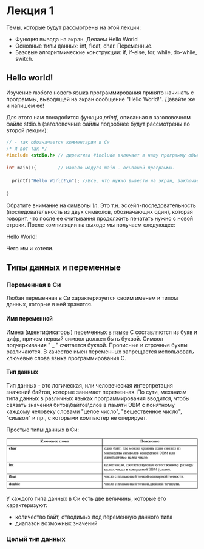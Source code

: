 # Лекция 1

Темы, которые будут рассмотрены на этой лекции:
- Функция вывода на экран. Делаем Hello World
- Основные типы данных: int, float, char. Переменные.
- Базовые алгоритмические конструкции: if, if-else, for, while, do-while, switch.

## Hello world!

Изучение любого нового языка программирования принято начинать с программы, выводящей на экран сообщение "Hello World!". Давайте же и напишем ее!

Для этого нам понадобится функция *printf*, описанная в заголовочном файле stdio.h (заголовочные файлы подробнее будут рассмотрены во второй лекции):

```C
// - так обозначается комментарии в Си
/* И вот так */
#include <stdio.h> // директива #include включает в нашу программу объявления функций из заголовочного файла stdio.h  

int main(){        // Начало модуля main - основной программы.

  printf("Hello World!\n"); //Все, что нужно вывести на экран, заключается в двойные кавычки.

}
```
Обратите внимание на символы *\n*. Это т.н. эскейп-последовательность (последовательность из двух символов, обозначающих один), которая говорит, что после ее считывания продолжить печатать нужно с новой строки. 
После компиляции на выходе мы получаем следующее:


Hello World!

 
Чего мы и хотели.

## Типы данных и переменные

### Переменная в Си

Любая переменная в Си характеризуется своим именем и типом данных, которые в ней хранятся.

#### Имя переменной

Имена (идентификаторы) переменных в языке С составляются из букв и цифр, причем первый символ должен быть буквой. Символ подчеркивания " _ " считается буквой. Прописные и строчные буквы различаются. В качестве имен переменных запрещается использовать ключевые слова языка программирования С.

#### Тип данных

Тип данных - это логическая, или человеческая интерпретация значений байтов, которые занимает переменная. По сути, механизм типа данных в различных языках программирования вводится, чтобы связать значения битов\байтов\слов в памяти ЭВМ с понятному каждому человеку словами "целое число", "вещественное число", "символ" и пр., с которыми компьютер не оперирует.

Простые типы данных в Си: 

![](Pictures/types.jpg)

У каждого типа данных в Си есть две величины, которые его характеризуют:
- количество байт, отводимых под переменную данного типа
- диапазон возможных значений



### Целый тип данных







